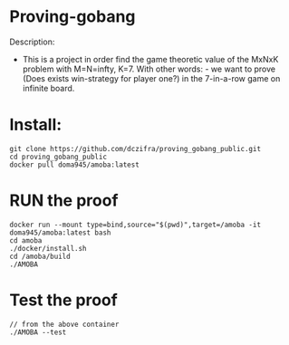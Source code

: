 # Proving-gobang

Description:
* This is a project in order find the game theoretic value of the MxNxK problem with M=N=infty, K=7.
With other words: - we want to prove (Does exists win-strategy for player one?) in the 7-in-a-row game on infinite board. 

# Install:
```
git clone https://github.com/dczifra/proving_gobang_public.git
cd proving_gobang_public
docker pull doma945/amoba:latest
```

# RUN the proof
```
docker run --mount type=bind,source="$(pwd)",target=/amoba -it doma945/amoba:latest bash
cd amoba
./docker/install.sh
cd /amoba/build
./AMOBA
```

# Test the proof

```
// from the above container
./AMOBA --test
```